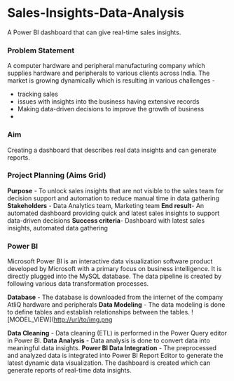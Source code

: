 # Sales-Insights-Data-Analysis
 A Power BI dashboard that can give real-time sales insights. 

 ### Problem Statement
 A computer hardware and peripheral manufacturing company which supplies hardware and peripherals to various clients across India. The market is growing dynamically which is resulting in various challenges - 
 * tracking sales
 * issues with insights into the business having extensive records 
 * Making data-driven decisions to improve the growth of business
 * 
 ### Aim 
 Creating a dashboard that describes real data insights and can generate reports.

 ### Project Planning (Aims Grid)
**Purpose** - To unlock sales insights that are not visible to the sales team for decision support and automation to reduce manual time in data gathering
**Stakeholders** - Data Analytics team, Marketing team
**End result**- An automated dashboard providing quick and latest sales insights to support data-driven decisions
**Success criteria**- Dashboard with latest sales insights, automated data gathering

 ### Power BI 
 Microsoft Power BI is an interactive data visualization software product developed by Microsoft with a primary focus on business intelligence. It is directly plugged into the MySQL database. The data pipeline is created by following various data transformation processes.
 
 **Database** - The database is downloaded from the internet of the company AtliQ hardware and peripherals
 **Data Modeling** - The data modeling is done to define tables and establish relationships between the tables.
 ![MODEL_VIEW]([http://url/to/img.png](https://github.com/CHINMAY02CS/Sales-Insights---Data-Analysis/blob/main/Model.png)

 **Data Cleaning** - Data cleaning (ETL) is performed in the Power Query editor in Power BI.
 **Data Analysis** - Data analysis is done to convert data into meaningful data insights.
 **Power BI Data Integration** - The preprocessed and analyzed data is integrated into Power BI Report Editor to generate the latest dynamic data visualization. The dashboard is created which can generate reports of real-time data insights.
 


 
